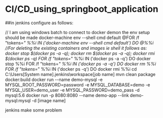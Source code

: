 # CI/CD_using_springboot_application

##in jenkins configure as follows:

// I am using windows batch to connect to docker demon the env setup should be made 
docker-machine env --shell cmd default
@FOR /f "tokens=*" %%i IN ('docker-machine env --shell cmd default') DO @%%i
//For deleting the existing containers and images ie shell it follows as: docker stop $(docker ps -a -q); docker rm $(docker ps -a -q); docker rmi $(docker ps -q)
FOR /f "tokens=*" %%i IN ('docker ps -a -q') DO docker stop %%i
FOR /f "tokens=*" %%i IN ('docker ps -a -q') DO docker rm %%i
FOR /f "tokens=*" %%i IN ('docker ps -q') DO docker rmi %%i
cd C:\Users\[System name]\.jenkins\workspace\[job name]
mvn clean package docker:build
docker run --name demo-mysql -e MYSQL_ROOT_PASSWORD=password -e MYSQL_DATABASE=demo -e MYSQL_USER=demo_user -e MYSQL_PASSWORD=demo_pass -d mysql:5.6
docker run -p 8080:8080 --name demo-app --link demo-mysql:mysql -d [image name]

jenkins make some problem 


